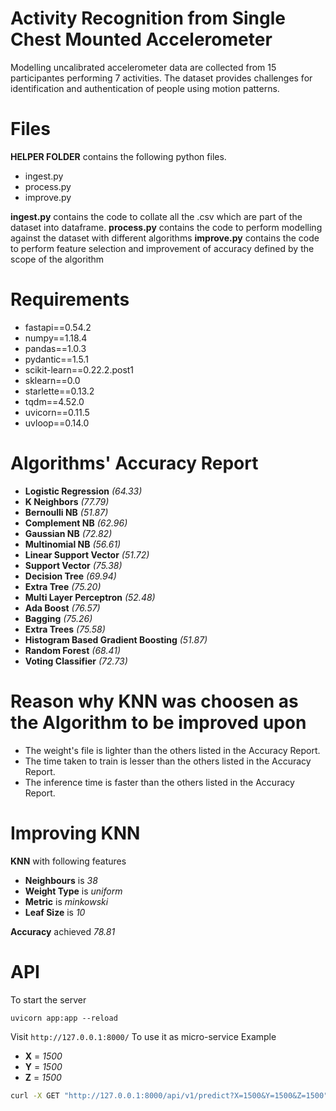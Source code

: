 # Activity Recognition from Single Chest Mounted Accelerometer

Modelling uncalibrated accelerometer data are collected from 15 participantes performing 7 activities. The dataset provides challenges for identification and authentication of people using motion patterns.

# Files

**HELPER FOLDER** contains the following python files.

- ingest.py
- process.py
- improve.py

**ingest.py** contains the code to collate all the .csv which are part of the dataset into dataframe.
**process.py** contains the code to perform modelling against the dataset with different algorithms
**improve.py** contains the code to perform feature selection and improvement of accuracy defined by the scope of the algorithm

# Requirements

- fastapi==0.54.2
- numpy==1.18.4
- pandas==1.0.3
- pydantic==1.5.1
- scikit-learn==0.22.2.post1
- sklearn==0.0
- starlette==0.13.2
- tqdm==4.52.0
- uvicorn==0.11.5
- uvloop==0.14.0

# Algorithms' Accuracy Report

- **Logistic Regression** _(64.33)_
- **K Neighbors** _(77.79)_
- **Bernoulli NB** _(51.87)_
- **Complement NB** _(62.96)_
- **Gaussian NB** _(72.82)_
- **Multinomial NB** _(56.61)_
- **Linear Support Vector** _(51.72)_
- **Support Vector** _(75.38)_
- **Decision Tree** _(69.94)_
- **Extra Tree** _(75.20)_
- **Multi Layer Perceptron** _(52.48)_
- **Ada Boost** _(76.57)_
- **Bagging** _(75.26)_
- **Extra Trees** _(75.58)_
- **Histogram Based Gradient Boosting** _(51.87)_
- **Random Forest** _(68.41)_
- **Voting Classifier** _(72.73)_

# Reason why KNN was choosen as the Algorithm to be improved upon
- The weight's file is lighter than the others listed in the Accuracy Report.
- The time taken to train is lesser than the others listed in the Accuracy Report.
- The inference time is faster than the others listed in the Accuracy Report.

# Improving KNN

**KNN** with following features

- **Neighbours** is _38_
- **Weight Type** is _uniform_
- **Metric** is _minkowski_
- **Leaf Size** is _10_

**Accuracy** achieved _78.81_

# API

To start the server

    uvicorn app:app --reload

Visit `http://127.0.0.1:8000/`
To use it as micro-service
Example

- **X** = _1500_
- **Y** = _1500_
- **Z** = _1500_

```bash
curl -X GET "http://127.0.0.1:8000/api/v1/predict?X=1500&Y=1500&Z=1500" -H  "accept: application/json"
```
